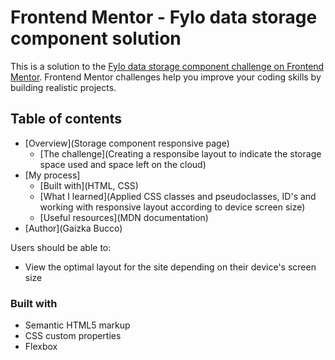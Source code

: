 # Frontend Mentor - Fylo data storage component solution

This is a solution to the [Fylo data storage component challenge on Frontend Mentor](https://www.frontendmentor.io/challenges/fylo-data-storage-component-1dZPRbV5n). Frontend Mentor challenges help you improve your coding skills by building realistic projects. 

## Table of contents

- [Overview](Storage component responsive page)
  - [The challenge](Creating a responsibe layout to indicate the storage space used and space left on the cloud)
- [My process]
  - [Built with](HTML, CSS)
  - [What I learned](Applied CSS classes and pseudoclasses, ID's and working with responsive layout according to device screen size)
  - [Useful resources](MDN documentation)
- [Author](Gaizka Bucco)


Users should be able to:

- View the optimal layout for the site depending on their device's screen size

### Built with

- Semantic HTML5 markup
- CSS custom properties
- Flexbox